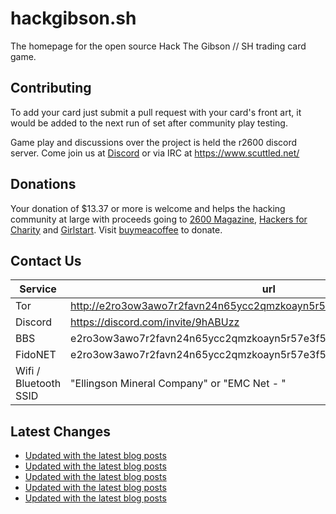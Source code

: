 # hackgibson.sh
The homepage for the open source Hack The Gibson // SH trading card game.


## Contributing

To add your card just submit a pull request with your card's front art, it would be added to the next run of set after community play testing.

Game play and discussions over the project is held the r2600 discord server. Come join us at [Discord](https://discord.com/invite/9hABUzz) or via IRC at https://www.scuttled.net/


## Donations

Your donation of $13.37 or more is welcome and helps the hacking community at large with proceeds going to [2600 Magazine](https://2600.com/), [Hackers for Charity](https://hackersforcharity.org) and [Girlstart](https://girlstart.org).  Visit [buymeacoffee](https://www.buymeacoffee.com/hackgibson.sh) to donate.


## Contact Us

Service | url
-|-
Tor | http://e2ro3ow3awo7r2favn24n65ycc2qmzkoayn5r57e3f56nvjwdcgg32ad.onion
Discord | https://discord.com/invite/9hABUzz
BBS | e2ro3ow3awo7r2favn24n65ycc2qmzkoayn5r57e3f56nvjwdcgg32ad.onion:23
FidoNET | e2ro3ow3awo7r2favn24n65ycc2qmzkoayn5r57e3f56nvjwdcgg32ad.onion:24554
Wifi / Bluetooth SSID | "Ellingson Mineral Company" or "EMC Net - <fidonet address>"

## Latest Changes
<!-- BLOG-POST-LIST:START -->
- [Updated with the latest blog posts](https://github.com/DFW2600/hackgibson.sh/commit/a5573f47d9f100cb92ea3fce7f531db2afee4d7a)
- [Updated with the latest blog posts](https://github.com/DFW2600/hackgibson.sh/commit/a9fea255a90665417d58c0be610c1a5bea52ed89)
- [Updated with the latest blog posts](https://github.com/DFW2600/hackgibson.sh/commit/d3de040bc5934bda2c826c4d754f40a371f80913)
- [Updated with the latest blog posts](https://github.com/DFW2600/hackgibson.sh/commit/c8a49dd1988682b2d2222f877d93e78eb77289b6)
- [Updated with the latest blog posts](https://github.com/DFW2600/hackgibson.sh/commit/0259135bac682f95b9fca91f47ed68226aee2b11)
<!-- BLOG-POST-LIST:END -->
